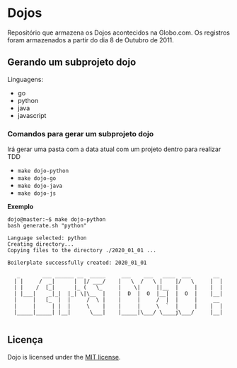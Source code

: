 # Dojos

Repositório que armazena os Dojos acontecidos na Globo.com. Os registros foram armazenados a partir do dia 8 de Outubro de 2011.

## Gerando um subprojeto dojo

Linguagens:

- go
- python
- java
- javascript

### Comandos para gerar um subprojeto dojo

Irá gerar uma pasta com a data atual com um projeto dentro para realizar TDD

- `make dojo-python`
- `make dojo-go`
- `make dojo-java`
- `make dojo-js`

**Exemplo**

```console
dojo@master:~$ make dojo-python
bash generate.sh "python"

Language selected: python
Creating directory...
Copying files to the directory ./2020_01_01 ...

Boilerplate successfully created: 2020_01_01

   _       ___ ______ __  _____     ___    ___   ____  ___       __
  | |     /  _|      |  |/ ___/    |   \  /   \ |    |/   \     |  |
  | |    /  [_|      |_ (   \_     |    \|     ||__  |     |    |  |
  | |___|    _|_|  |_| \|\__  |    |  D  |  O  |__|  |  O  |    |__|
  |     |   [_  |  |     /  \ |    |     |     /  |  |     |     __
  |     |     | |  |     \    |    |     |     \  `  |     |    |  |
  |_____|_____| |__|      \___|    |_____|\___/ \____j\___/     |__|


```

## Licença

Dojo is licensed under the [MIT license](LICENSE).